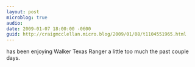 ```yaml
---
layout: post
microblog: true
audio: 
date: 2009-01-07 18:00:00 -0600
guid: http://craigmcclellan.micro.blog/2009/01/08/t1104551965.html
---
```

has been enjoying Walker Texas Ranger a little too much the past couple days.
